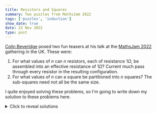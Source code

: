 ```yaml
---
title: Resistors and Squares
summary: Two puzzles from MathsJam 2022
tags: ['puzzles', 'induction']
show_date: true
date: 22 Nov 2022
type: post
---
```

[Colin Beveridge](https://blog.flyingcoloursmaths.co.uk/) posed two fun teasers at his talk at the [MathsJam 2022](https://www.solipsys.co.uk/cgi-bin/MJ_Wiki.py) gathering in the UK. These were:
1. For what values of $n$ can $n$ resistors, each of resistance 1$\Omega$, be assembled into an effective resistance of 1$\Omega$? Current much pass through every resistor in the resulting configuration. 
2. For what values of $n$ can a square be partitioned into $n$ squares? The sub-squares need not all be the same size. 

I quite enjoyed solving these problems, so I'm going to write down my solution to these problems here. 

<details>
<summary>Click to reveal solutions</summary>

## The first problem 
Let us set up notation to make things easier. If $x$ and $y$ are configurations of resistors, let $x+y$ denote the configuration  with $x$ and $y$ in series (which for us is an abelian operation since we only care about the effective resistance) and let $x || y$ be the configuration obtained by placing $x$ and $y$ in parallel with each other. As shorthand, let $nx$ denote $\sum_1^n x$ and let $x/n$ denote $x\ || \ldots ||\ x$ ($n$ times). Let $[1]$ denote the configuration with a single resistor. Let us call $n$ a *good* number if the problem can be solved for $n$ resistors. It is tempting to try to find a general inductive scheme through which we can hop from smaller $n$ to larger $n$, so that is what we are going to do.
1. $n^2$ is good for all $n$, since we can use the configuration $n([1]/n)$. 
2. If $n$ and $m$ are good with configurations $x$ and $y$, then $n + m - 1$ is good since we can replace any reisistor in $x$ with all of $y$. By iterating this, we see that $nm$ is good. 
3. By (1), 4 is good. This means that if $n$ is good then $n+3$ is good by (2). 
4. Combining the previous points, all numbers of the form $3k + 1$ are good (for $k \geq 0$) since 1 is good.
5. Since $9$ is good (by (1)), all multiples of 3 that are $\geq 9$ are good by (3). 
6. All even numbers $\geq 4$ are good. This one takes some trial and error to stumble upon. The configuration required is [1]/k + (1 || (k-1)[1]) for any $k \geq 1$, and this configuration uses $2k$ resistors. The route to working it out for me was to see that $1 || k[1]$ had an effective resistance of $k/(k+1)$ ohms. All that is left to make it one ohm is a resistancce of $1 / (k+1)$ ohms, which is easily achieved through $k+1$ resistors in parallel. 
7. Using the above, we also have that 8 is good. This means that every number of the form $3k + 2$ that is $\geq 8$ is good (again using (3)). 
8. We are ony left with 2, 3, and 5 resistors. It is easy to check that 2 and 3 are not good by enumerating every possible arrangement of 2 and 3 resistors. The last case 5 is a bit special. There is a configuration of 5 resistors called the [Wheatstone bridge](https://en.wikipedia.org/wiki/Wheatstone_bridge) that has an effective resistance of 1$\Omega$, but this is deceptive. If you work out the math, there is no current going through the middle resistor since the voltage drop across it is zero (simply by symmetry). The remaining cases of 5 resistors can be checked by hand, and it turns out that 5 is *not* good.

So our final answer to the first problem is that all $n$ are good except for 2, 3, and 5. 

## The second problem 
The second problem has a similar solution to the first one. Call $n$ good if a square can be partitioned into $n$ squares. 
1. All square numbers are good by the obvious construction. 
2. If $n$ and $m$ are good, then $n + m -1$ is good (divide the square into $n$ squares, then divide one of the smaller squares into $m$ squares). 
3. All even numbers are good because one can line up $2k-1$ squares along two sides of the square, and the remaining space is a single square.
4. The number $n=2$ is not good. This is because if $2$ were good, at least one of the two squares would have its corners at one of the corners of the big square and its sides overlapping the sides of the big square. This would force that square to completely overlap the big square or it would force  the remaining square to be an $L$ shape. Both of these are absurd. 
5. The numbers $n = 3$ and $n=5$ are not good. This is because an $L$ shape with equal sized prongs cannot be divided into two or four squares. The proof is similar to the proof of the previous point but breaks into a number of cases, so I am not going to write it down. 
6. Since our solution to the previous problem only used these facts, the answer is the same as in the previous problem.  

</details>

